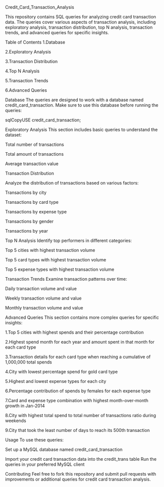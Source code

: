 Credit_Card_Transaction_Analysis

This repository contains SQL queries for analyzing credit card transaction data. The queries cover various aspects of transaction analysis, including exploratory analysis, transaction distribution, top N analysis, transaction trends, and advanced queries for specific insights.

Table of Contents
1.Database

2.Exploratory Analysis

3.Transaction Distribution

4.Top N Analysis

5.Transaction Trends

6.Advanced Queries


Database
The queries are designed to work with a database named credit_card_transaction. Make sure to use this database before running the queries:

sqlCopyUSE credit_card_transaction;


Exploratory Analysis
This section includes basic queries to understand the dataset:

Total number of transactions

Total amount of transactions

Average transaction value

Transaction Distribution

Analyze the distribution of transactions based on various factors:

Transactions by city

Transactions by card type

Transactions by expense type

Transactions by gender

Transactions by year

Top N Analysis
Identify top performers in different categories:

Top 5 cities with highest transaction volume

Top 5 card types with highest transaction volume

Top 5 expense types with highest transaction volume

Transaction Trends
Examine transaction patterns over time:

Daily transaction volume and value

Weekly transaction volume and value

Monthly transaction volume and value

Advanced Queries
This section contains more complex queries for specific insights:

1.Top 5 cities with highest spends and their percentage contribution

2.Highest spend month for each year and amount spent in that month for each card type

3.Transaction details for each card type when reaching a cumulative of 1,000,000 total spends

4.City with lowest percentage spend for gold card type

5.Highest and lowest expense types for each city

6.Percentage contribution of spends by females for each expense type

7.Card and expense type combination with highest month-over-month growth in Jan-2014

8.City with highest total spend to total number of transactions ratio during weekends

9.City that took the least number of days to reach its 500th transaction


Usage
To use these queries:

Set up a MySQL database named credit_card_transaction

Import your credit card transaction data into the credit_trans table
Run the queries in your preferred MySQL client

Contributing
Feel free to fork this repository and submit pull requests with improvements or additional queries for credit card transaction analysis.

